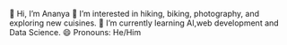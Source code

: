 👋 Hi, I’m Ananya
👀 I’m interested in hiking, biking, photography, and exploring new cuisines.
🌱 I’m currently learning AI,web development and Data Science.
😄 Pronouns: He/Him
